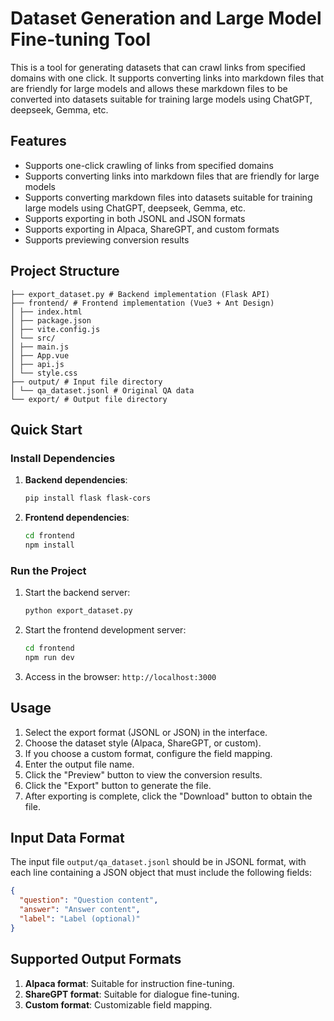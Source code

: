 # Dataset Generation and Large Model Fine-tuning Tool

This is a tool for generating datasets that can crawl links from specified domains with one click. It supports converting links into markdown files that are friendly for large models and allows these markdown files to be converted into datasets suitable for training large models using ChatGPT, deepseek, Gemma, etc.

## Features

- Supports one-click crawling of links from specified domains
- Supports converting links into markdown files that are friendly for large models
- Supports converting markdown files into datasets suitable for training large models using ChatGPT, deepseek, Gemma, etc.
- Supports exporting in both JSONL and JSON formats
- Supports exporting in Alpaca, ShareGPT, and custom formats
- Supports previewing conversion results

## Project Structure

```
├── export_dataset.py # Backend implementation (Flask API)
├── frontend/ # Frontend implementation (Vue3 + Ant Design)
│ ├── index.html
│ ├── package.json
│ ├── vite.config.js
│ └── src/
│ ├── main.js
│ ├── App.vue
│ ├── api.js
│ └── style.css
├── output/ # Input file directory
│ └── qa_dataset.jsonl # Original QA data
└── export/ # Output file directory
```
## Quick Start

### Install Dependencies

1. **Backend dependencies**:

   ```bash
   pip install flask flask-cors
   ```

2. **Frontend dependencies**:

   ```bash
   cd frontend
   npm install
   ```

### Run the Project

1. Start the backend server:

   ```bash
   python export_dataset.py
   ```

2. Start the frontend development server:

   ```bash
   cd frontend
   npm run dev
   ```

3. Access in the browser: `http://localhost:3000`

## Usage

1. Select the export format (JSONL or JSON) in the interface.
2. Choose the dataset style (Alpaca, ShareGPT, or custom).
3. If you choose a custom format, configure the field mapping.
4. Enter the output file name.
5. Click the "Preview" button to view the conversion results.
6. Click the "Export" button to generate the file.
7. After exporting is complete, click the "Download" button to obtain the file.

## Input Data Format

The input file `output/qa_dataset.jsonl` should be in JSONL format, with each line containing a JSON object that must include the following fields:

```json
{
  "question": "Question content",
  "answer": "Answer content",
  "label": "Label (optional)"
}
```

## Supported Output Formats

1. **Alpaca format**: Suitable for instruction fine-tuning.
2. **ShareGPT format**: Suitable for dialogue fine-tuning.
3. **Custom format**: Customizable field mapping.
